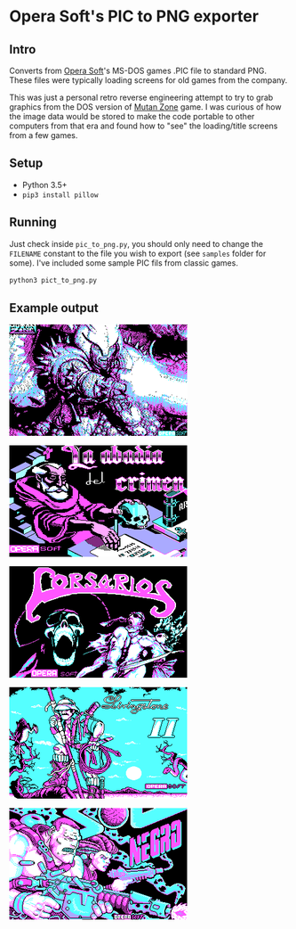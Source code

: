 # Opera Soft's PIC to PNG exporter

## Intro

Converts from [Opera Soft](https://en.wikipedia.org/wiki/Opera_Soft)'s MS-DOS games .PIC file to standard PNG. These files were typically loading screens for old games from the company.

This was just a personal retro reverse engineering attempt to try to grab graphics from the DOS version of [Mutan Zone](http://computeremuzone.com/ficha.php?id=666) game. I was curious of how the image data would be stored to make the code portable to other computers from that era and found how to "see" the loading/title screens from a few games.

## Setup

- Python 3.5+
- `pip3 install pillow`

## Running

Just check inside `pic_to_png.py`, you should only need to change the `FILENAME` constant to the file you wish to export (see `samples` folder for some). I've included some sample PIC fils from classic games.

```bash
python3 pict_to_png.py
```

## Example output
![Mutan Zone](img/mutan_zone.png)

![Abadia del Crimen](img/abadia_del_crimen.png)

![Corsarios](img/corsarios.png)

![Livingstone Supongo 2](img/livingstone_supongo_2.png)

![Sol Negro](img/sol_negro.png)
